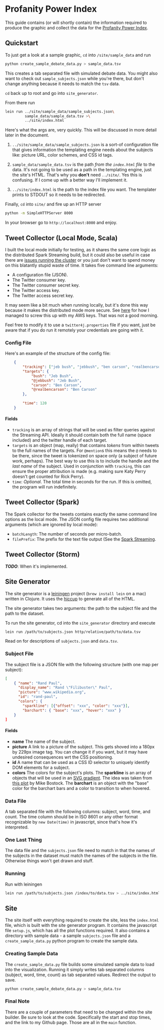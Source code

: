 # Profanity Power Index

This guide contains (or will shortly contain) the information required to produce the graphic and collect the data for the [Profanity Power Index](http://timothyrenner.github.io/profanitypowerindex).

## Quickstart

To just get a look at a sample graphic, `cd` into `/site/sample_data` and run

```bash
python create_sample_debate_data.py > sample_data.tsv
```
This creates a tab separated file with simulated debate data.
You might also want to check out `sample_subjects.json` while you're there, but don't change anything because it needs to match the `tsv` data.

`cd` back up to root and go into `site_generator`.

From there run

```bash
lein run ../site/sample_data/sample_subjects.json\
         sample_data/sample_data.tsv >\
         ../site/index.html
```

Here's what the args are, very quickly.
This will be discussed in more detail later in the document.

1. `../site/sample_data/sample_subjects.json` is a sort-of configuration file that gives information the templating engine needs about the subjects like: picture URL, color schemes, and CSS id tags.

2. `sample_data/sample_data.tsv` is the path *from the `index.html` file* to the data. It's not going to be used as a path in the templating engine, just the site's HTML. That's why you **don't** need `../site/`. Yes this is confusing. If I come up with a better way I'll implement it.

3. `../site/index.html` is the path to the index file you want. The templater prints to STDOUT so it needs to be redirected.

Finally, `cd` into `site/` and fire up an HTTP server

```bash
python -m SimpleHTTPServer 8000
```

In your browser go to `http://localhost:8000` and enjoy.

## Tweet Collector (Local Mode, Scala)

I built the local mode initially for testing, as it shares the same core logic as the distributed Spark Streaming build, but it could also be useful in case there are [issues running the cluster](http://timothyrenner.github.io/streaming/2015/08/16/adventures-in-the-mesosphere.html) or you just don't want to spend money on this blatantly stupid waste of time.
It takes five command line arguments:
    
* A configuration file (JSON).
* The Twitter consumer key.
* The Twitter consumer secret key.
* The Twitter access key.
* The Twitter access secret key.
    
It may seem like a bit much when running locally, but it's done this way because it makes the distributed mode more secure. See [here](http://timothyrenner.github.io/streaming/2015/08/16/adventures-in-the-mesosphere.html) for how I managed to screw this up with my AWS keys.
That was not a good morning.

Feel free to modify it to use a `twitter4j.properties` file if you want, just be aware that if you do run it remotely your credentials are going with it.

### Config File
Here's an example of the structure of the config file:

```json
    {
        "tracking": ["jeb bush", "jebbush", "ben carson", "realbencarson"],
        "targets": {
            "bush": "Jeb Bush",
            "@jebbush": "Jeb Bush",
            "carson": "Ben Carson",
            "@realbencarson": "Ben Carson"
        },
        
        "time": 120
    }
```

#### Fields
* `tracking` is an array of strings that will be used as filter queries against the Streaming API. Ideally it should contain both the full name (space included) and the twitter handle of each target.
* `targets` is an object (map, really) that contains _tokens_ from within tweets to the full names of the targets. For `@mention`s this means the `@` needs to be there, since the tweet is tokenized on space only (a subject of future work, perhaps). The best way to use this is to include the handle and the _last name_ of the subject. Used in conjunction with `tracking`, this can ensure the proper attribution is made (e.g. making sure Katy Perry doesn't get counted for Rick Perry).
* `time`: _Optional_. The total time in seconds for the run. If this is omitted, the program will run indefinitely.

## Tweet Collector (Spark)

The Spark collector for the tweets contains exactly the same command line options as the local mode.
The JSON config file requires two additional arguments (which are ignored by local mode):

* `batchLength`: The number of seconds per micro-batch.
* `filePrefix`: The prefix for the text file output (See the [Spark Streaming](http://spark.apache.org/docs/latest/streaming-programming-guide.html#output-operations-on-dstreams).

## Tweet Collector (Storm)

***TODO***: When it's implemented.

## Site Generator

The site generator is a [leiningen](http://leiningen.org/) project (`brew install lein` on a mac) written in Clojure.
It uses the [hiccup](https://github.com/weavejester/hiccup) to generate all of the HTML.

The site generator takes two arguments: the path to the subject file and the path to the dataset.


To run the site generator, cd into the `site_generator` directory and execute

```bash
lein run /path/to/subjects.json http/relative/path/to/data.tsv
```

Read on for descriptions of `subjects.json` and `data.tsv`.

### Subject File

The subject file is a JSON file with the following structure (with one map per subject):

```json
[
    { "name": "Rand Paul",
      "display_name": "Rand \"Filibuster\" Paul",
      "picture": "www.wikipedia.org",
      "id": "rand-paul",
      "colors": {
        "sparkline": [{"offset": "xxx", "color": "xxx"}],
        "barchart": { "base": "xxx", "hover": "xxx" }
    }
]
```
#### Fields

* **name** The name of the subject.
* **picture** A link to a picture of the subject. This gets shoved into a 180px by 229px image tag. You can change it if you want, but it may have undesired consequences wrt the CSS positioning.
* **id** A name that can be used as a CSS ID selector to uniquely identify DOM elements for a subject.
* **colors** The colors for the subject's plots. The **sparkline** is an array of objects that will be used in an [SVG gradient](https://developer.mozilla.org/en-US/docs/Web/SVG/Tutorial/Gradients). The idea was taken from [this plot](http://bl.ocks.org/mbostock/3969722) by Mike Bostock. The **barchart** is an object with the "base" color for the barchart bars and a color to transition to when hovered.

### Data File

A tab separated file with the following columns: subject, word, time, and count.
The time column should be in ISO 8601 or any other format recognizable by `new Date(time)` in javascript, since that's how it's interpreted.

### One Last Thing

The data file and the `subjects.json` file need to match in that the names of the subjects in the dataset must match the names of the subjects in the file.
Otherwise things won't get drawn and stuff.

### Running

Run with leiningen

```bash
lein run /path/to/subjects.json /index/to/data.tsv > ../site/index.html
```

## Site

The site itself with everything required to create the site, less the `index.html` file, which is built with the site generator program.
It contains the javascript file `setup.js`, which has all the plot functions required.
It also contains a directory with sample data - a sample `subjects.json` file and a `create_sample_data.py` python program to create the sample data.

### Creating Sample Data

The `create_sample_data.py` file builds some simulated sample data to load into the visualization.
Running it simply writes tab separated columns (subject, word, time, count) as tab separated values.
Redirect the output to save.

```bash
python create_sample_debate_data.py > sample_data.tsv
```

### Final Note
There are a couple of parameters that need to be changed within the site builder.
Be sure to look at the code. 
Specifically the start and stop times, and the link to my Github page.
Those are all in the `main` function.